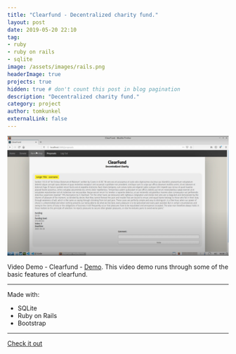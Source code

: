 ```yaml
---
title: "Clearfund - Decentralized charity fund."
layout: post
date: 2019-05-20 22:10
tag: 
- ruby
- ruby on rails
- sqlite
image: /assets/images/rails.png
headerImage: true
projects: true
hidden: true # don't count this post in blog pagination
description: "Decentralized charity fund."
category: project
author: tomkunkel
externalLink: false
---
```


![Screenshot](/assets/images/clearfund-screenshot.png)

Video Demo - Clearfund - [Demo](https://youtu.be/on8pdVFjldM). This video demo runs through some of the basic features of clearfund. 

---

Made with:

- SQLite
- Ruby on Rails
- Bootstrap

---

[Check it out](https://github.com/decentralvision/clearfund) 
